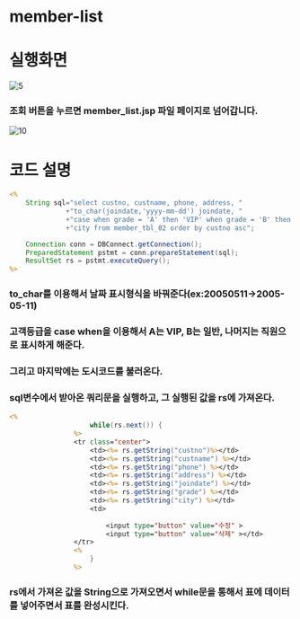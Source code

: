# member-list
# 실행화면
![5](https://user-images.githubusercontent.com/104752580/186562440-3cd4c4c6-56ca-4e94-9622-92bbf28d0dbb.JPG)
### 조회 버튼을 누르면 member_list.jsp 파일 페이지로 넘어갑니다.
![10](https://user-images.githubusercontent.com/104752580/186562621-3ec5d454-31f3-4286-8af6-75339eaf9589.JPG)
# 코드 설명
```jsp
<%
	String sql="select custno, custname, phone, address, "
	          +"to_char(joindate,'yyyy-mm-dd') joindate, "
			  +"case when grade = 'A' then 'VIP' when grade = 'B' then '일반' else '직원' end grade, "
			  +"city from member_tbl_02 order by custno asc";

	Connection conn = DBConnect.getConnection();
	PreparedStatement pstmt = conn.prepareStatement(sql);
	ResultSet rs = pstmt.executeQuery();
%>    
```
### to_char를 이용해서 날짜 표시형식을 바꿔준다(ex:20050511->2005-05-11)
### 고객등급을 case when을 이용해서 A는 VIP, B는 일반, 나머지는 직원으로 표시하게 해준다.
### 그리고 마지막에는 도시코드를 불러온다.
### sql변수에서 받아온 쿼리문을 실행하고, 그 실행된 값을 rs에 가져온다.
```jsp
<%
					while(rs.next()) {
				%>
				<tr class="center">
					<td><%= rs.getString("custno")%></td>
					<td><%= rs.getString("custname") %></td>
					<td><%= rs.getString("phone") %></td>
					<td><%= rs.getString("address") %></td>
					<td><%= rs.getString("joindate") %></td>
					<td><%= rs.getString("grade") %></td>
					<td><%= rs.getString("city") %></td>
					<td>
						
						<input type="button" value="수정" >
						<input type="button" value="삭제" ></td>
				</tr>
				<%
					}
				%>
```
### rs에서 가져온 값을 String으로 가져오면서 while문을 통해서 표에 데이터를 넣어주면서 표를 완성시킨다.
